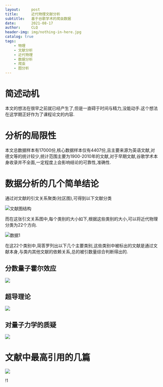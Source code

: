 ```yaml
---
layout:     post
title:      近代物理文献分析
subtitle:   基于谷歌学术的爬虫数据
date:       2021-08-17
author:     CLQ
header-img: img/nothing-in-here.jpg
catalog: true
tags:
    - 物理
    - 文献分析
    - 近代物理
    - 数据分析
    - 爬虫
    - 图分析
---
```


# 简述动机

本文的想法在很早之前就已经产生了,但是一直碍于时间与精力,没能动手.这个想法在这学期正好作为了课程论文的内容.

# 分析的局限性

本文总数据样本有17000份,核心数据样本仅有4407份,且主要来源为英语文献,对德文等的统计较少,统计范围主要为1900-2010年的文献,对于早期文献,谷歌学术本身收录并不全面,一定程度上会影响结论的可靠性,准确性.

# 数据分析的几个简单结论


通过对文献的引文关系聚类(社区图),可得到以下文献分类

![文献图结构](https://clq9920.github.io/draw/20210817/d-shuqutu.png)

而在这张引文关系图中,每个类别的大小如下,根据这些类别的大小,可以将近代物理分类为22个方向.

![数据1](https://clq9920.github.io/draw/20210817/d-wenxianhuafe.png)

在这22个类别中,简答罗列出以下几个主要类别,这些类别中被标出的文献是通过文献本身,与类内其他文献的依赖关系,总的被引数量综合判断得出的.

## 分数量子霍尔效应


![](https://clq9920.github.io/draw/20210817/liazihuoer-crop.png)


## 超导理论

![](https://clq9920.github.io/draw/20210817/chaodao.png)


## 对量子力学的质疑

![](https://clq9920.github.io/draw/20210817/EPR-crop.png)

# 文献中最高引用的几篇

![](https://clq9920.github.io/draw/20210817/zuigaobeiyi1.png)


!1[](https://clq9920.github.io/draw/20210817/zuigaobeiyi2.png)


